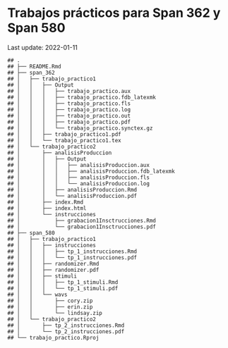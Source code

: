 Trabajos prácticos para Span 362 y Span 580
================
Last update: 2022-01-11

    ## .
    ## ├── README.Rmd
    ## ├── span_362
    ## │   ├── trabajo_practico1
    ## │   │   ├── Output
    ## │   │   │   ├── trabajo_practico.aux
    ## │   │   │   ├── trabajo_practico.fdb_latexmk
    ## │   │   │   ├── trabajo_practico.fls
    ## │   │   │   ├── trabajo_practico.log
    ## │   │   │   ├── trabajo_practico.out
    ## │   │   │   ├── trabajo_practico.pdf
    ## │   │   │   └── trabajo_practico.synctex.gz
    ## │   │   ├── trabajo_practico1.pdf
    ## │   │   └── trabajo_practico1.tex
    ## │   └── trabajo_practico2
    ## │       ├── analisisProduccion
    ## │       │   ├── Output
    ## │       │   │   ├── analisisProduccion.aux
    ## │       │   │   ├── analisisProduccion.fdb_latexmk
    ## │       │   │   ├── analisisProduccion.fls
    ## │       │   │   └── analisisProduccion.log
    ## │       │   ├── analisisProduccion.Rmd
    ## │       │   └── analisisProduccion.pdf
    ## │       ├── index.Rmd
    ## │       ├── index.html
    ## │       └── instrucciones
    ## │           ├── grabacion1Insctrucciones.Rmd
    ## │           └── grabacion1Insctrucciones.pdf
    ## ├── span_580
    ## │   ├── trabajo_practico1
    ## │   │   ├── instrucciones
    ## │   │   │   ├── tp_1_instrucciones.Rmd
    ## │   │   │   └── tp_1_instrucciones.pdf
    ## │   │   ├── randomizer.Rmd
    ## │   │   ├── randomizer.pdf
    ## │   │   ├── stimuli
    ## │   │   │   ├── tp_1_stimuli.Rmd
    ## │   │   │   └── tp_1_stimuli.pdf
    ## │   │   └── wavs
    ## │   │       ├── cory.zip
    ## │   │       ├── erin.zip
    ## │   │       └── lindsay.zip
    ## │   └── trabajo_practico2
    ## │       ├── tp_2_instrucciones.Rmd
    ## │       └── tp_2_instrucciones.pdf
    ## └── trabajo_practico.Rproj
